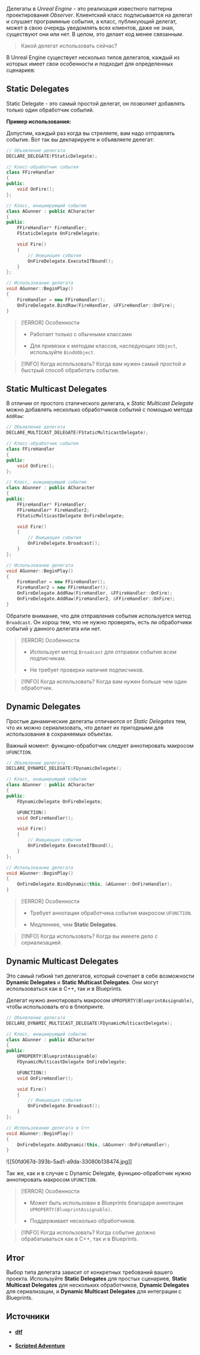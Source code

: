 Делегаты в _Unreal Engine_ - это реализация известного паттерна проектирования _Observer_. Клиентский класс подписывается на делегат и слушает программные события, а класс, публикующий делегат, может в свою очередь уведомлять всех клиентов, даже не зная, существуют они или нет. В целом, это делает код менее связанным.

> Какой делегат использовать сейчас?

В Unreal Engine существует несколько типов делегатов, каждый из которых имеет свои особенности и подходит для определенных сценариев:

## Static Delegates

Static Delegate - это самый простой делегат, он позволяет добавлять только один обработчик событий.

**Пример использования:**

Допустим, каждый раз когда вы стреляете, вам надо отправлять событие. Вот так вы декларируете и объявляете делегат:

```cpp
// Объявление делегата
DECLARE_DELEGATE(FStaticDelegate);

// Класс-обработчик события
class FFireHandler
{
public:
    void OnFire();
};

// Класс, инициирующий событие
class AGunner : public ACharacter
{
public:
    FFireHandler* FireHandler;
    FStaticDelegate OnFireDelegate;

    void Fire()
    {
        // Инициация события
        OnFireDelegate.ExecuteIfBound();
    }
};

// Использование делегата
void AGunner::BeginPlay()
{
    FireHandler = new FFireHandler();
    OnFireDelegate.BindRaw(FireHandler, &FFireHandler::OnFire);
}
```

>[!ERROR] Особенности
> - Работает только с обычными классами
>
> - Для привязки к методам классов, наследующих `UObject`, используйте `BindUObject`.

>[!INFO] Когда использовать?
>Когда вам нужен самый простой и быстрый способ обработать событие.

## Static Multicast Delegates

В отличии от простого статического делегата, к *Static Multicast Delegate* можно добавлять несколько обработчиков событий с помощью метода `AddRaw`:

```cpp
// Объявление делегата
DECLARE_MULTICAST_DELEGATE(FStaticMulticastDelegate);

// Класс-обработчик события
class FFireHandler
{
public:
    void OnFire();
};

// Класс, инициирующий событие
class AGunner : public ACharacter
{
public:
    FFireHandler* FireHandler;
    FFireHandler* FireHandler2;
    FStaticMulticastDelegate OnFireDelegate;

    void Fire()
    {
        // Инициация события
        OnFireDelegate.Broadcast();
    }
};

// Использование делегата
void AGunner::BeginPlay()
{
    FireHandler = new FFireHandler();
    FireHandler2 = new FFireHandler();
    OnFireDelegate.AddRaw(FireHandler, &FFireHandler::OnFire);
    OnFireDelegate.AddRaw(FireHandler2, &FFireHandler::OnFire);
}
```

Обратите внимание, что для отправления события используется метод `Broadcast`. Он хорош тем, что не нужно проверять, есть ли обработчики событий у данного делегата или нет.

>[!ERROR] Особенности
> - Использует метод `Broadcast` для отправки события всем подписчикам.
>
> - Не требует проверки наличия подписчиков.

>[!INFO] Когда использовать?
>Когда вам нужен больше чем один обработчик.

## Dynamic Delegates

Простые динамические делегаты отличаются от *Static Delegates* тем, что их можно сериализовать, что делает их пригодными для использования в сохраняемых объектах.

Важный момент: функцию-обработчик следует аннотировать макросом `UFUNCTION`.

```cpp
// Объявление делегата
DECLARE_DYNAMIC_DELEGATE(FDynamicDelegate);

// Класс, инициирующий событие
class AGunner : public ACharacter
{
public:
    FDynamicDelegate OnFireDelegate;

    UFUNCTION()
    void OnFireHandler();

    void Fire()
    {
        // Инициация события
        OnFireDelegate.ExecuteIfBound();
    }
};

// Использование делегата
void AGunner::BeginPlay()
{
    OnFireDelegate.BindDynamic(this, &AGunner::OnFireHandler);
}
```

>[!ERROR] Особенности
> - Требует аннотации обработчика события макросом `UFUNCTION`.
>
> - Медленнее, чем **Static Delegates**.

>[!INFO] Когда использовать?
>Когда вы имеете дело с сериализацией.

## Dynamic Multicast Delegates

Это самый гибкий тип делегатов, который сочетает в себе возможности **Dynamic Delegates** и **Static Multicast Delegates**. Они могут использоваться как в C++, так и в Blueprints.

Делегат нужно аннотировать макросом `UPROPERTY(BlueprintAssignable)`, чтобы использовать его в блюпринте.

```cpp
// Объявление делегата
DECLARE_DYNAMIC_MULTICAST_DELEGATE(FDynamicMulticastDelegate);

// Класс, инициирующий событие
class AGunner : public ACharacter
{
public:
    UPROPERTY(BlueprintAssignable)
    FDynamicMulticastDelegate OnFireDelegate;

    UFUNCTION()
    void OnFireHandler();

    void Fire()
    {
        // Инициация события
        OnFireDelegate.Broadcast();
    }
};

// Использование делегата в C++
void AGunner::BeginPlay()
{
    OnFireDelegate.AddDynamic(this, &AGunner::OnFireHandler);
}
```

![[50fd067d-393b-5ad1-a9da-33080b138474.jpg]]

Так же, как и в случае с Dynamic Delegate, функцию-обработчик нужно аннотировать макросом `UFUNCTION`.

>[!ERROR] Особенности
> - Может быть использован в Blueprints благодаря аннотации `UPROPERTY(BlueprintAssignable)`.
>
> - Поддерживает несколько обработчиков.

>[!INFO] Когда использовать?
>Когда событие должно обрабатываться как в C++, так и в Blueprints.

## Итог

Выбор типа делегата зависит от конкретных требований вашего проекта. Используйте **Static Delegates** для простых сценариев, **Static Multicast Delegates** для нескольких обработчиков, **Dynamic Delegates** для сериализации, и **Dynamic Multicast Delegates** для интеграции с Blueprints.

## Источники
- #### [dtf](https://dtf.ru/u/44029-mitek/1031892-otlichiya-delegatov-v-unreal-engine)
- #### [Scripted Adventure](https://www.youtube.com/watch?v=gDyc0hn_HM4)

